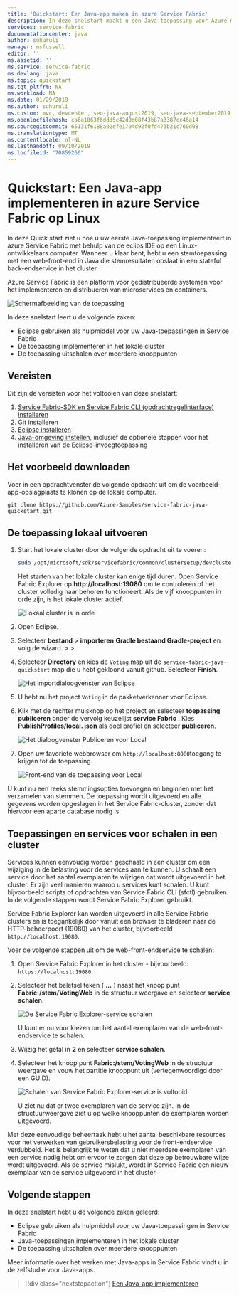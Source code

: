 ```yaml
---
title: 'Quickstart: Een Java-app maken in azure Service Fabric'
description: In deze snelstart maakt u een Java-toepassing voor Azure met behulp van een voorbeeldtoepassing van de betrouwbare Service Fabric-services.
services: service-fabric
documentationcenter: java
author: suhuruli
manager: msfussell
editor: ''
ms.assetid: ''
ms.service: service-fabric
ms.devlang: java
ms.topic: quickstart
ms.tgt_pltfrm: NA
ms.workload: NA
ms.date: 01/29/2019
ms.author: suhuruli
ms.custom: mvc, devcenter, seo-java-august2019, seo-java-september2019
ms.openlocfilehash: ca6a1063f6ddd5c42d0d08f43b87a3387cc46a14
ms.sourcegitcommit: 65131f6188a02efe1704d92f0fd473b21c760d08
ms.translationtype: MT
ms.contentlocale: nl-NL
ms.lasthandoff: 09/10/2019
ms.locfileid: "70859266"
---
```

# <a name="quickstart--deploy-a-java-app-to-azure-service-fabric-on-linux"></a>Quickstart:  Een Java-app implementeren in azure Service Fabric op Linux

In deze Quick start ziet u hoe u uw eerste Java-toepassing implementeert in azure Service Fabric met behulp van de eclips IDE op een Linux-ontwikkelaars computer. Wanneer u klaar bent, hebt u een stemtoepassing met een web-front-end in Java die stemresultaten opslaat in een stateful back-endservice in het cluster.

Azure Service Fabric is een platform voor gedistribueerde systemen voor het implementeren en distribueren van microservices en containers.

![Schermafbeelding van de toepassing](./media/service-fabric-quickstart-java/votingapp.png)

In deze snelstart leert u de volgende zaken:

* Eclipse gebruiken als hulpmiddel voor uw Java-toepassingen in Service Fabric
* De toepassing implementeren in het lokale cluster
* De toepassing uitschalen over meerdere knooppunten

## <a name="prerequisites"></a>Vereisten

Dit zijn de vereisten voor het voltooien van deze snelstart:

1. [Service Fabric-SDK en Service Fabric CLI (opdrachtregelinterface) installeren](https://docs.microsoft.com/azure/service-fabric/service-fabric-get-started-linux#installation-methods)
2. [Git installeren](https://git-scm.com/)
3. [Eclipse installeren](https://www.eclipse.org/downloads/)
4. [Java-omgeving instellen](https://docs.microsoft.com/azure/service-fabric/service-fabric-get-started-linux#set-up-java-development), inclusief de optionele stappen voor het installeren van de Eclipse-invoegtoepassing

## <a name="download-the-sample"></a>Het voorbeeld downloaden

Voer in een opdrachtvenster de volgende opdracht uit om de voorbeeld-app-opslagplaats te klonen op de lokale computer.

```git
git clone https://github.com/Azure-Samples/service-fabric-java-quickstart.git
```

## <a name="run-the-application-locally"></a>De toepassing lokaal uitvoeren

1. Start het lokale cluster door de volgende opdracht uit te voeren:

    ```bash
    sudo /opt/microsoft/sdk/servicefabric/common/clustersetup/devclustersetup.sh
    ```
    Het starten van het lokale cluster kan enige tijd duren. Open Service Fabric Explorer op **http://localhost:19080** om te controleren of het cluster volledig naar behoren functioneert. Als de vijf knooppunten in orde zijn, is het lokale cluster actief.

    ![Lokaal cluster is in orde](./media/service-fabric-quickstart-java/localclusterup.png)

2. Open Eclipse.
3. Selecteer **bestand** > **importeren** **Gradle bestaand Gradle-project** en volg de wizard. >  > 
4. Selecteer **Directory** en kies de `Voting` map uit de `service-fabric-java-quickstart` map die u hebt gekloond vanuit github. Selecteer **Finish**.

    ![Het importdialoogvenster van Eclipse](./media/service-fabric-quickstart-java/eclipseimport.png)

5. U hebt nu het project `Voting` in de pakketverkenner voor Eclipse.
6. Klik met de rechter muisknop op het project en selecteer **toepassing publiceren** onder de vervolg keuzelijst **service Fabric** . Kies **PublishProfiles/local. json** als doel profiel en selecteer **publiceren**.

    ![Het dialoogvenster Publiceren voor Local](./media/service-fabric-quickstart-java/localjson.png)

7. Open uw favoriete webbrowser om `http://localhost:8080`toegang te krijgen tot de toepassing.

    ![Front-end van de toepassing voor Local](./media/service-fabric-quickstart-java/runninglocally.png)

U kunt nu een reeks stemmingsopties toevoegen en beginnen met het verzamelen van stemmen. De toepassing wordt uitgevoerd en alle gegevens worden opgeslagen in het Service Fabric-cluster, zonder dat hiervoor een aparte database nodig is.

## <a name="scale-applications-and-services-in-a-cluster"></a>Toepassingen en services voor schalen in een cluster

Services kunnen eenvoudig worden geschaald in een cluster om een wijziging in de belasting voor de services aan te kunnen. U schaalt een service door het aantal exemplaren te wijzigen dat wordt uitgevoerd in het cluster. Er zijn veel manieren waarop u services kunt schalen. U kunt bijvoorbeeld scripts of opdrachten van Service Fabric CLI (sfctl) gebruiken. In de volgende stappen wordt Service Fabric Explorer gebruikt.

Service Fabric Explorer kan worden uitgevoerd in alle Service Fabric-clusters en is toegankelijk door vanuit een browser te bladeren naar de HTTP-beheerpoort (19080) van het cluster, bijvoorbeeld `http://localhost:19080`.

Voer de volgende stappen uit om de web-front-endservice te schalen:

1. Open Service Fabric Explorer in het cluster - bijvoorbeeld: `https://localhost:19080`.
2. Selecteer het beletsel teken ( **...** ) naast het knoop punt **Fabric:/stem/VotingWeb** in de structuur weergave en selecteer **service schalen**.

    ![De Service Fabric Explorer-service schalen](./media/service-fabric-quickstart-java/scaleservicejavaquickstart.png)

    U kunt er nu voor kiezen om het aantal exemplaren van de web-front-endservice te schalen.

3. Wijzig het getal in **2** en selecteer **service schalen**.
4. Selecteer het knoop punt **Fabric:/stem/VotingWeb** in de structuur weergave en vouw het partitie knooppunt uit (vertegenwoordigd door een GUID).

    ![Schalen van Service Fabric Explorer-service is voltooid](./media/service-fabric-quickstart-java/servicescaled.png)

    U ziet nu dat er twee exemplaren van de service zijn. In de structuurweergave ziet u op welke knooppunten de exemplaren worden uitgevoerd.

Met deze eenvoudige beheertaak hebt u het aantal beschikbare resources voor het verwerken van gebruikersbelasting voor de front-endservice verdubbeld. Het is belangrijk te weten dat u niet meerdere exemplaren van een service nodig hebt om ervoor te zorgen dat deze op betrouwbare wijze wordt uitgevoerd. Als de service mislukt, wordt in Service Fabric een nieuw exemplaar van de service uitgevoerd in het cluster.

## <a name="next-steps"></a>Volgende stappen

In deze snelstart hebt u de volgende zaken geleerd:

* Eclipse gebruiken als hulpmiddel voor uw Java-toepassingen in Service Fabric
* Java-toepassingen implementeren in het lokale cluster
* De toepassing uitschalen over meerdere knooppunten

Meer informatie over het werken met Java-apps in Service Fabric vindt u in de zelfstudie voor Java-apps.

> [!div class="nextstepaction"]
> [Een Java-app implementeren](./service-fabric-tutorial-create-java-app.md)

